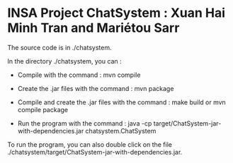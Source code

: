# INSA Project ChatSystem : Xuan Hai Minh Tran and Mariétou Sarr

The source code is in ./chatsystem.

In the directory ./chatsystem, you can :

- Compile with the command : mvn compile

- Create the .jar files with the command : mvn package 

- Compile and create the .jar files with the command : make build or mvn compile package

- Run the program with the command : java -cp target/ChatSystem-jar-with-dependencies.jar chatsystem.ChatSystem

To run the program, you can also double click on the file ./chatsystem/target/ChatSystem-jar-with-dependencies.jar.
